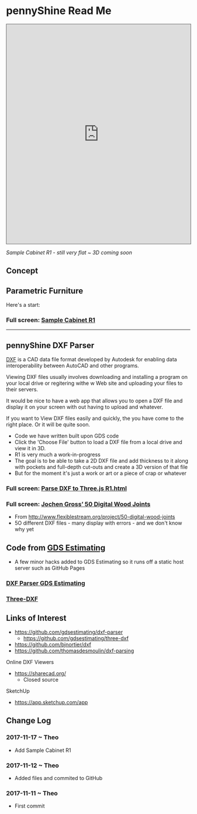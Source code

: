 <span style=display:none; >[You are now in a GitHub source code view - click this link to view Read Me file as a web page]( https://jaanga.github.io/demo/pennyshine "View file as a web page." ) </span>


# pennyShine Read Me


<iframe class=iframeReadMe src=https://jaanga.github.io/demo/pennyshine/sample-cabinet/sample-cabinet-r1.html width=100% height=600px style="border: 1px solid #555;" >iframe does not appear when viewed on github.com</iframe>

_Sample Cabinet R1 - still very flat ~ 3D coming soon_

## Concept

## Parametric Furniture

Here's a start:

### Full screen: [Sample Cabinet R1]( https://jaanga.github.io/demo/pennyshine/sample-cabinet/sample-cabinet-r1.html )

***

## pennyShine DXF Parser

[DXF]( https://en.wikipedia.org/wiki/AutoCAD_DXF ) is a CAD data file format developed by Autodesk for enabling data interoperability between AutoCAD and other programs.

Viewing DXF files usually involves downloading and installing a program on your local drive or regitering withe w Web site and uploading your files to their servers.

It would be nice to have a web app that allows you to open a DXF file and display it on your screen with out having to upload and whatever.

If you want to View DXF files easily and quickly, the you have come to the right place. Or it will be quite soon.


* Code we have written built upon GDS code
* Click the 'Choose File' button to load a DXF file from a local drive and view it in 3D.
* R1 is very much a work-in-progress
* The goal is to be able to take a 2D DXF file and add thickness to it along with pockets and full-depth cut-outs and create a 3D version of that file
* But for the moment it's just a work or art or a piece of crap or whatever

### Full screen: [Parse DXF to Three.js R1.html]( https://jaanga.github.io/demo/pennyshine/parse-dxf-to-threejs/parse-dxf-to-threejs-r1.html )


### Full screen: [Jochen Gross’ 50 Digital Wood Joints]( https://jaanga.github.io/demo/pennyshine/dxf-samples/2D_DXF10/dxf-viewer-github-api-samples.html )

* From <http://www.flexiblestream.org/project/50-digital-wood-joints>
* 5O different DXF files - many display with errors - and we don't know why yet

## Code from [GDS Estimating]( https://github.com/gdsestimating )

* A few minor hacks added to GDS Estimating so it runs off a static host server such as GitHub Pages

### [DXF Parser GDS Estimating]( https://jaanga.github.io/demo/pennyshine/three-dxf/parse-dxf-to-threejs-gdsestimating.html )

### [Three-DXF]( https://jaanga.github.io/demo/pennyshine/three-dxf/three-dxf.html )


## Links of Interest

* <https://github.com/gdsestimating/dxf-parser>
	* <https://github.com/gdsestimating/three-dxf>
* <https://github.com/bjnortier/dxf>
* <https://github.com/thomasdesmoulin/dxf-parsing>

Online DXF Viewers

* <https://sharecad.org/>
	* Closed source


SketchUp

* <https://app.sketchup.com/app>


## Change Log


### 2017-11-17 ~ Theo

* Add Sample Cabinet R1

### 2017-11-12 ~ Theo

* Added files and commited to GitHub


### 2017-11-11 ~ Theo

* First commit